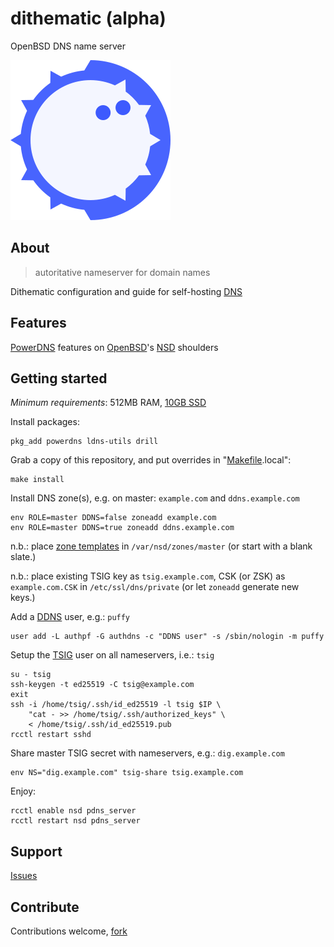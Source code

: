 # dithematic (alpha)

OpenBSD DNS name server

![Dithematic Logo](src/usr/local/share/doc/dithematic/dithematic-256x256.png)

## About
> autoritative nameserver for domain names

Dithematic configuration and guide for self-hosting [DNS](https://powerdns.org/dns-camel/)

## Features

[PowerDNS](https://doc.powerdns.com/authoritative/) features on [OpenBSD](https://github.com/openbsd/src/tree/master/usr.sbin/nsd)'s [NSD](https://man.openbsd.org/nsd.conf) shoulders

## Getting started

*Minimum requirements*: 512MB RAM, [10GB SSD](src/usr/local/share/doc/dithematic/disklabel)

Install packages:
```console
pkg_add powerdns ldns-utils drill
```

Grab a copy of this repository, and put overrides in "[Makefile](Makefile).local":
```console
make install
```

Install DNS zone(s), e.g. on master: `example.com` and `ddns.example.com`
```console
env ROLE=master DDNS=false zoneadd example.com
env ROLE=master DDNS=true zoneadd ddns.example.com
```

n.b.: place [zone templates](https://github.com/vedetta-com/dithematic/tree/master/src/usr/local/share/examples/dithematic) in `/var/nsd/zones/master` (or start with a blank slate.)

n.b.: place existing TSIG key as `tsig.example.com`, CSK (or ZSK) as `example.com.CSK` in `/etc/ssl/dns/private` (or let `zoneadd` generate new keys.)

Add a [DDNS](https://tools.ietf.org/html/rfc2136) user, e.g.: `puffy`
```console
user add -L authpf -G authdns -c "DDNS user" -s /sbin/nologin -m puffy
```

Setup the [TSIG](https://tools.ietf.org/html/rfc2845) user on all nameservers, i.e.: `tsig`
```console
su - tsig
ssh-keygen -t ed25519 -C tsig@example.com
exit
ssh -i /home/tsig/.ssh/id_ed25519 -l tsig $IP \
	"cat - >> /home/tsig/.ssh/authorized_keys" \
	< /home/tsig/.ssh/id_ed25519.pub
rcctl restart sshd
```

Share master TSIG secret with nameservers, e.g.: `dig.example.com`
```console
env NS="dig.example.com" tsig-share tsig.example.com
```

Enjoy:
```console
rcctl enable nsd pdns_server
rcctl restart nsd pdns_server
```

## Support
[Issues](https://github.com/vedetta-com/dithematic/issues)

## Contribute
Contributions welcome, [fork](https://github.com/vedetta-com/dithematic/fork)


